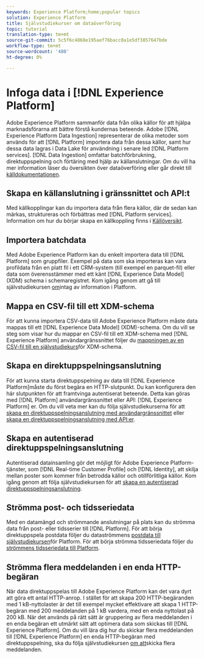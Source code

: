 ```yaml
---
keywords: Experience Platform;home;popular topics
solution: Experience Platform
title: Självstudiekurser om dataöverföring
topic: tutorial
translation-type: tm+mt
source-git-commit: 5c5f6c4868e195aef76bacc0a1e5df3857647bde
workflow-type: tm+mt
source-wordcount: '480'
ht-degree: 0%

---
```



# Infoga data i [!DNL Experience Platform]

Adobe Experience Platform sammanför data från olika källor för att hjälpa marknadsförarna att bättre förstå kundernas beteende. Adobe [!DNL Experience Platform Data Ingestion] representerar de olika metoder som används för att [!DNL Platform] importera data från dessa källor, samt hur dessa data lagras i Data Lake för användning i senare led [!DNL Platform services]. [!DNL Data Ingestion] omfattar batchförbrukning, direktuppspelning och förtäring med hjälp av källanslutningar. Om du vill ha mer information läser du översikten över [](../ingestion/home.md) dataöverföring eller går direkt till [källdokumentationen](../sources/home.md).

## Skapa en källanslutning i gränssnittet och API:t

Med källkopplingar kan du importera data från flera källor, där de sedan kan märkas, struktureras och förbättras med [!DNL Platform services]. Information om hur du börjar skapa en källkoppling finns i [Källöversikt](../sources/home.md).

## Importera batchdata

Med Adobe Experience Platform kan du enkelt importera data till [!DNL Platform] som gruppfiler. Exempel på data som ska importeras kan vara profildata från en platt fil i ett CRM-system (till exempel en parquet-fil) eller data som överensstämmer med ett känt [!DNL Experience Data Model] (XDM) schema i schemaregistret. Kom igång genom att gå till självstudiekursen [om](../ingestion/tutorials/ingest-batch-data.md)intag av information i Platform.

## Mappa en CSV-fil till ett XDM-schema

För att kunna importera CSV-data till Adobe Experience Platform måste data mappas till ett [!DNL Experience Data Model] (XDM)-schema. Om du vill se steg som visar hur du mappar en CSV-fil till ett XDM-schema med [!DNL Experience Platform] användargränssnittet följer du [mappningen av en CSV-fil till en självstudiekurs](../ingestion/tutorials/map-a-csv-file.md)för XDM-schema.

## Skapa en direktuppspelningsanslutning

För att kunna starta direktuppspelning av data till [!DNL Experience Platform]måste du först begära en HTTP-slutpunkt. Du kan konfigurera den här slutpunkten för att framtvinga autentiserat beteende. Detta kan göras med [!DNL Platform] användargränssnittet eller API: [!DNL Experience Platform] er. Om du vill veta mer kan du följa självstudiekurserna för att [skapa en direktuppspelningsanslutning med användargränssnittet](../ingestion/tutorials/create-streaming-connection-ui.md) eller [skapa en direktuppspelningsanslutning med API:er](../ingestion/tutorials/create-streaming-connection.md).

## Skapa en autentiserad direktuppspelningsanslutning

Autentiserad datainsamling gör det möjligt för Adobe Experience Platform-tjänster, som [!DNL Real-time Customer Profile] och [!DNL Identity], att skilja mellan poster som kommer från betrodda källor och otillförlitliga källor. Kom igång genom att följa självstudiekursen för att [skapa en autentiserad direktuppspelningsanslutning](../ingestion/tutorials/create-authenticated-streaming-connection.md).

## Strömma post- och tidsseriedata

Med en datamängd och strömmande anslutningar på plats kan du strömma data från post- eller tidsserier till [!DNL Platform]. För att börja direktuppspela postdata följer du dataströmmens [postdata till självstudiekursen](../ingestion/tutorials/streaming-record-data.md)för Platform. För att börja strömma tidsseriedata följer du [strömmens tidsseriedata till Platform](../ingestion/tutorials/streaming-time-series-data.md).

## Strömma flera meddelanden i en enda HTTP-begäran

När data direktuppspelas till Adobe Experience Platform kan det vara dyrt att göra ett antal HTTP-anrop. I stället för att skapa 200 HTTP-begäranden med 1 kB-nyttolaster är det till exempel mycket effektivare att skapa 1 HTTP-begäran med 200 meddelanden på 1 kB vardera, med en enda nyttolast på 200 kB. När det används på rätt sätt är gruppering av flera meddelanden i en enda begäran ett utmärkt sätt att optimera data som skickas till [!DNL Experience Platform]. Om du vill lära dig hur du skickar flera meddelanden till [!DNL Experience Platform] en enda HTTP-begäran med direktuppspelning, ska du följa självstudiekursen [om att](../ingestion/tutorials/streaming-multiple-messages.md)skicka flera meddelanden.




